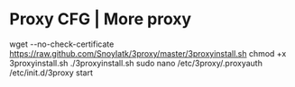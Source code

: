 # Proxy CFG | More proxy
wget --no-check-certificate https://raw.github.com/SnoyIatk/3proxy/master/3proxyinstall.sh
chmod +x 3proxyinstall.sh
./3proxyinstall.sh
sudo nano /etc/3proxy/.proxyauth
/etc/init.d/3proxy start
